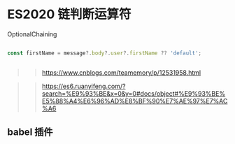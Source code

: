 # ES2020 链判断运算符

OptionalChaining


```js

const firstName = message?.body?.user?.firstName ?? 'default';



```

>> https://www.cnblogs.com/teamemory/p/12531958.html

>> https://es6.ruanyifeng.com/?search=%E9%93%BE&x=0&y=0#docs/object#%E9%93%BE%E5%88%A4%E6%96%AD%E8%BF%90%E7%AE%97%E7%AC%A6


## babel 插件
